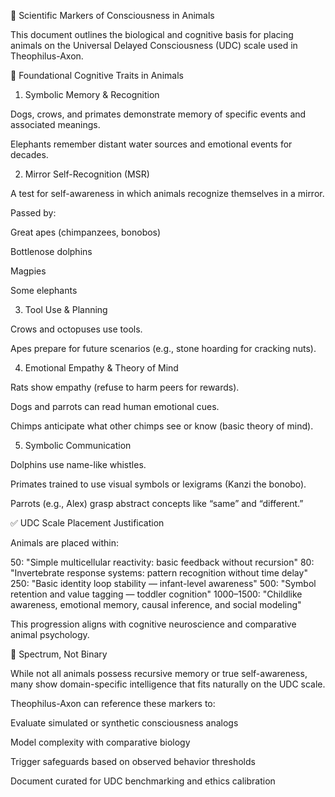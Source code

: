 🐾 Scientific Markers of Consciousness in Animals

This document outlines the biological and cognitive basis for placing animals on the Universal Delayed Consciousness (UDC) scale used in Theophilus-Axon.

🧠 Foundational Cognitive Traits in Animals

1. Symbolic Memory & Recognition

Dogs, crows, and primates demonstrate memory of specific events and associated meanings.

Elephants remember distant water sources and emotional events for decades.

2. Mirror Self-Recognition (MSR)

A test for self-awareness in which animals recognize themselves in a mirror.

Passed by:

Great apes (chimpanzees, bonobos)

Bottlenose dolphins

Magpies

Some elephants

3. Tool Use & Planning

Crows and octopuses use tools.

Apes prepare for future scenarios (e.g., stone hoarding for cracking nuts).

4. Emotional Empathy & Theory of Mind

Rats show empathy (refuse to harm peers for rewards).

Dogs and parrots can read human emotional cues.

Chimps anticipate what other chimps see or know (basic theory of mind).

5. Symbolic Communication

Dolphins use name-like whistles.

Primates trained to use visual symbols or lexigrams (Kanzi the bonobo).

Parrots (e.g., Alex) grasp abstract concepts like “same” and “different.”

✅ UDC Scale Placement Justification

Animals are placed within:

50: "Simple multicellular reactivity: basic feedback without recursion"
80: "Invertebrate response systems: pattern recognition without time delay"
250: "Basic identity loop stability — infant-level awareness"
500: "Symbol retention and value tagging — toddler cognition"
1000–1500: "Childlike awareness, emotional memory, causal inference, and social modeling"

This progression aligns with cognitive neuroscience and comparative animal psychology.

🧬 Spectrum, Not Binary

While not all animals possess recursive memory or true self-awareness, many show domain-specific intelligence that fits naturally on the UDC scale.

Theophilus-Axon can reference these markers to:

Evaluate simulated or synthetic consciousness analogs

Model complexity with comparative biology

Trigger safeguards based on observed behavior thresholds

Document curated for UDC benchmarking and ethics calibration
